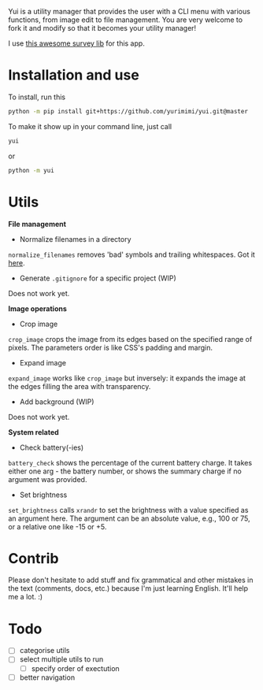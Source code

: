 Yui is a utility manager that provides the user with a CLI menu with various functions,
from image edit to file management. You are very welcome to fork it and modify so that it
becomes your utility manager!

I use [this awesome survey lib](https://github.com/Exahilosys/survey) for this app.

# Installation and use

To install, run this

```bash
python -m pip install git+https://github.com/yurimimi/yui.git@master
```

To make it show up in your command line, just call

```bash
yui
```

or

```bash
python -m yui
```

# Utils

**File management**

- Normalize filenames in a directory

`normalize_filenames` removes 'bad' symbols and trailing whitespaces. Got it [here](https://github.com/django/django/blob/ca5cd3e3e8e53f15e68ccd727ec8fe719cc48099/django/utils/text.py#L269).

- Generate `.gitignore` for a specific project (WIP)

Does not work yet.

**Image operations**

- Crop image

`crop_image` crops the image from its edges based on the specified range of pixels.
The parameters order is like CSS's padding and margin.

- Expand image

`expand_image` works like `crop_image` but inversely: it expands the image at the edges
filling the area with transparency.

- Add background (WIP)

Does not work yet.

**System related**

- Check battery(-ies)

`battery_check` shows the percentage of the current battery charge. It takes either one
arg - the battery number, or shows the summary charge if no argument was provided.

- Set brightness

`set_brightness` calls `xrandr` to set the brightness with a value specified as an argument
here. The argument can be an absolute value, e.g., 100 or 75, or a relative one like -15
or +5.

# Contrib

Please don't hesitate to add stuff and fix grammatical and other mistakes in the text
(comments, docs, etc.) because I'm just learning English. It'll help me a lot. :)

# Todo

- [ ] categorise utils
- [ ] select multiple utils to run
  - [ ] specify order of exectution
- [ ] better navigation

